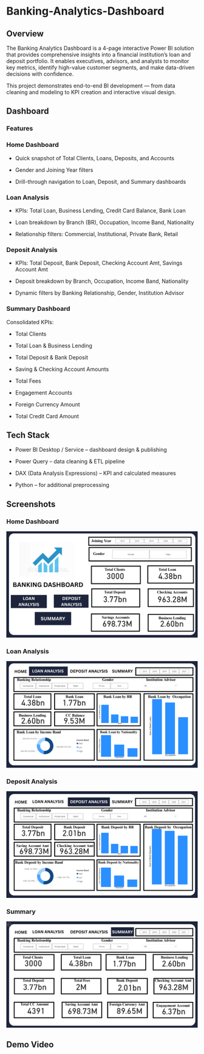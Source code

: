 # Banking-Analytics-Dashboard

## Overview

The Banking Analytics Dashboard is a 4-page interactive Power BI solution that provides comprehensive insights into a financial institution’s loan and deposit portfolio. It enables executives, advisors, and analysts to monitor key metrics, identify high-value customer segments, and make data-driven decisions with confidence.

This project demonstrates end-to-end BI development — from data cleaning and modeling to KPI creation and interactive visual design.



## Dashboard

### Features

### Home Dashboard

- Quick snapshot of Total Clients, Loans, Deposits, and Accounts

- Gender and Joining Year filters

- Drill-through navigation to Loan, Deposit, and Summary dashboards

### Loan Analysis

- KPIs: Total Loan, Business Lending, Credit Card Balance, Bank Loan

- Loan breakdown by Branch (BR), Occupation, Income Band, Nationality

- Relationship filters: Commercial, Institutional, Private Bank, Retail

### Deposit Analysis

- KPIs: Total Deposit, Bank Deposit, Checking Account Amt, Savings Account Amt

- Deposit breakdown by Branch, Occupation, Income Band, Nationality

- Dynamic filters by Banking Relationship, Gender, Institution Advisor

### Summary Dashboard

Consolidated KPIs:

- Total Clients

- Total Loan & Business Lending

- Total Deposit & Bank Deposit

- Saving & Checking Account Amounts

- Total Fees

- Engagement Accounts

- Foreign Currency Amount

- Total Credit Card Amount



## Tech Stack

- Power BI Desktop / Service – dashboard design & publishing

- Power Query – data cleaning & ETL pipeline

- DAX (Data Analysis Expressions) – KPI and calculated measures

- Python  – for additional preprocessing 


## Screenshots
### Home Dashboard
![image alt](https://github.com/Shwetha1010/Banking-Analytics-Dashboard/blob/edb21291545a812c6c39c657a4d3f47107f49dc2/Homepage.png)



### Loan Analysis
![image alt](https://github.com/Shwetha1010/Banking-Analytics-Dashboard/blob/f01789657911b6ed73bfcb687dcb2c3b10eabb50/Loan%20Analysis.png)

### Deposit Analysis
![image alt](https://github.com/Shwetha1010/Banking-Analytics-Dashboard/blob/c3724f4b24f847fbd0871ae88d8cc97fdd7513c1/Deposit%20Analysis.png)

### Summary
![image alt](https://github.com/Shwetha1010/Banking-Analytics-Dashboard/blob/3b4765e21a3b7801ccb8201980dc54813c0b54a6/Summary.png)


## Demo Video
